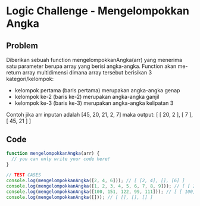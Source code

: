 # Logic Challenge - Mengelompokkan Angka

## Problem

Diberikan sebuah function mengelompokkanAngka(arr) yang menerima satu parameter berupa array yang berisi angka-angka. Function akan me-return array multidimensi dimana array tersebut berisikan 3 kategori/kelompok:

- kelompok pertama (baris pertama) merupakan angka-angka genap
- kelompok ke-2 (baris ke-2) merupakan angka-angka ganjil
- kelompok ke-3 (baris ke-3) merupakan angka-angka kelipatan 3

 Contoh jika arr inputan adalah [45, 20, 21, 2, 7] maka output: [ [ 20, 2 ], [ 7 ], [ 45, 21 ] ]

## Code

```JavaScript
function mengelompokkanAngka(arr) {
  // you can only write your code here!
}

// TEST CASES
console.log(mengelompokkanAngka([2, 4, 6])); // [ [2, 4], [], [6] ]
console.log(mengelompokkanAngka([1, 2, 3, 4, 5, 6, 7, 8, 9])); // [ [ 2, 4, 8 ], [ 1, 5, 7 ], [ 3, 6, 9 ] ]
console.log(mengelompokkanAngka([100, 151, 122, 99, 111])); // [ [ 100, 122 ], [ 151 ], [ 99, 111 ] ]
console.log(mengelompokkanAngka([])); // [ [], [], [] ]
```
